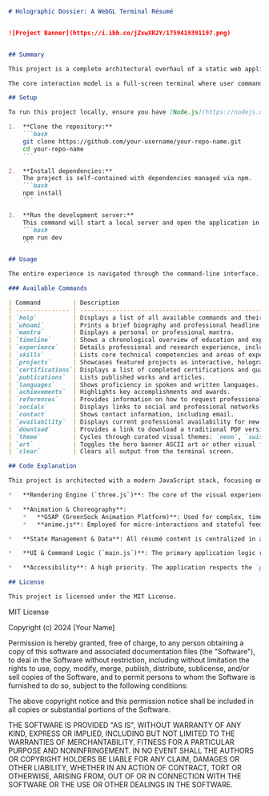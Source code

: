 ```markdown
# Holographic Dossier: A WebGL Terminal Résumé


![Project Banner](https://i.ibb.co/jZxwXR2Y/1759419391197.png)


## Summary

This project is a complete architectural overhaul of a static web application into a web3-grade, holographic résumé. It presents a single-page, command-driven experience that fuses the discipline of Swiss design with high-energy shader artistry. The interface is an avant-garde command center, featuring crystalline grid lines, asymmetric layouts, and refined typography, all bathed in holographic textures, volumetric light, and glassmorphism.

The core interaction model is a full-screen terminal where user commands stream futuristic log cards containing résumé information. These elements are choreographed with sophisticated motion states using GSAP and anime.js, while the immersive environment is rendered with three.js, featuring reactive texture stacks, refractive panels, and particle systems that respond to user input. The experience is designed to be a "living dossier," offering a narrative journey through a professional's identity and skills, while adhering to strict accessibility and performance standards.

## Setup

To run this project locally, ensure you have [Node.js](https://nodejs.org/) and [npm](https://www.npmjs.com/) installed.

1.  **Clone the repository:**
    ```bash
    git clone https://github.com/your-username/your-repo-name.git
    cd your-repo-name
    ```

2.  **Install dependencies:**
    The project is self-contained with dependencies managed via npm.
    ```bash
    npm install
    ```

3.  **Run the development server:**
    This command will start a local server and open the application in your default browser.
    ```bash
    npm run dev
    ```

## Usage

The entire experience is navigated through the command-line interface. Type a command and press `Enter` to execute. For a list of all available commands, type `help`.

### Available Commands

| Command         | Description                                                                 |
| --------------- | --------------------------------------------------------------------------- |
| `help`          | Displays a list of all available commands and their descriptions.           |
| `whoami`        | Prints a brief biography and professional headline.                         |
| `mantra`        | Displays a personal or professional mantra.                                 |
| `timeline`      | Shows a chronological overview of education and experience.                 |
| `experience`    | Details professional and research experience, including work at DRDO.       |
| `skills`        | Lists core technical competencies and areas of expertise.                   |
| `projects`      | Showcases featured projects as interactive, holographic cards.              |
| `certifications`| Displays a list of completed certifications and qualifications.             |
| `publications`  | Lists published works and articles.                                         |
| `languages`     | Shows proficiency in spoken and written languages.                          |
| `achievements`  | Highlights key accomplishments and awards.                                  |
| `references`    | Provides information on how to request professional references.             |
| `socials`       | Displays links to social and professional networks like LinkedIn.           |
| `contact`       | Shows contact information, including email.                                 |
| `availability`  | Displays current professional availability for new opportunities.           |
| `download`      | Provides a link to download a traditional PDF version of the résumé.        |
| `theme`         | Cycles through curated visual themes: `neon`, `swiss`, `dusk`, `noir`.      |
| `art`           | Toggles the hero banner ASCII art or other visual flourishes.               |
| `clear`         | Clears all output from the terminal screen.                                 |

## Code Explanation

This project is architected with a modern JavaScript stack, focusing on modularity, performance, and visual fidelity.

*   **Rendering Engine (`three.js`)**: The core of the visual experience. Three.js is used to create the 3D scene, manage the WebGL renderer, and implement all shader-based materials. This includes the reactive background grid, volumetric light effects, glassmorphic panels, and the interactive WebGL portrait with its caustics, scanlines, and particle halos.

*   **Animation & Choreography**:
    *   **GSAP (GreenSock Animation Platform)**: Used for complex, timeline-based choreographies. This includes the sequenced appearance of command outputs ("log cards") and major scene transitions, ensuring a fluid narrative flow.
    *   **anime.js**: Employed for micro-interactions and stateful feedback. This powers kinetic typography, liquid UI transitions, subtle parallax effects on text, and pulse-driven highlights on focus or hover.

*   **State Management & Data**: All résumé content is centralized in a single JavaScript object (`data/resume.js`). This makes updating information straightforward without needing to touch the application's logic. Session state, such as the selected theme, is managed in-memory and persisted for the user's session.

*   **UI & Command Logic (`main.js`)**: The primary application logic resides here. It handles user input from the terminal, parses commands, retrieves the corresponding data, and orchestrates the rendering of the output cards onto the screen. It also integrates with the animation and WebGL modules to trigger visual and audio feedback.

*   **Accessibility**: A high priority. The application respects the `prefers-reduced-motion` media query to disable non-essential animations. The interface is fully keyboard-navigable, and ARIA attributes are used to ensure it is screen-reader compatible. All themes are designed to meet high-contrast standards.

## License

This project is licensed under the MIT License.

```
MIT License

Copyright (c) 2024 [Your Name]

Permission is hereby granted, free of charge, to any person obtaining a copy
of this software and associated documentation files (the "Software"), to deal
in the Software without restriction, including without limitation the rights
to use, copy, modify, merge, publish, distribute, sublicense, and/or sell
copies of the Software, and to permit persons to whom the Software is
furnished to do so, subject to the following conditions:

The above copyright notice and this permission notice shall be included in all
copies or substantial portions of the Software.

THE SOFTWARE IS PROVIDED "AS IS", WITHOUT WARRANTY OF ANY KIND, EXPRESS OR
IMPLIED, INCLUDING BUT NOT LIMITED TO THE WARRANTIES OF MERCHANTABILITY,
FITNESS FOR A PARTICULAR PURPOSE AND NONINFRINGEMENT. IN NO EVENT SHALL THE
AUTHORS OR COPYRIGHT HOLDERS BE LIABLE FOR ANY CLAIM, DAMAGES OR OTHER
LIABILITY, WHETHER IN AN ACTION OF CONTRACT, TORT OR OTHERWISE, ARISING FROM,
OUT OF OR IN CONNECTION WITH THE SOFTWARE OR THE USE OR OTHER DEALINGS IN THE
SOFTWARE.
```
```